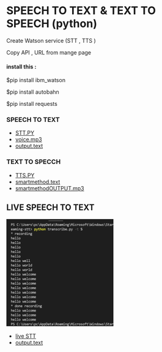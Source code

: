 # SPEECH TO TEXT & TEXT TO SPEECH (python)

   Create Watson service (STT , TTS )

   Copy API , URL from mange page 
   
   
#### install this :
$pip install ibm_watson

$pip install autobahn

$pip install requests


### SPEECH TO TEXT 
* [STT.PY](https://github.com/Elham6316/SpeechToText-TextToSpeech-Python/blob/main/STT/STT.py)
* [voice.mp3](https://github.com/Elham6316/SpeechToText-TextToSpeech-Python/blob/main/STT/wel.mp3)
* [output.text](https://github.com/Elham6316/SpeechToText-TextToSpeech-Python/blob/main/STT/output.txt)

### TEXT TO SPECCH 
* [TTS.PY](https://github.com/Elham6316/SpeechToText-TextToSpeech-Python/blob/main/TTS/TTS.py)
* [smartmethod.text](https://github.com/Elham6316/SpeechToText-TextToSpeech-Python/blob/main/TTS/smartmethod.txt)
* [smartmethodOUTPUT.mp3](https://github.com/Elham6316/SpeechToText-TextToSpeech-Python/blob/main/TTS/smartmethodOUTPUT.mp3)

## LIVE SPEECH TO TEXT 

<img src="https://github.com/Elham6316/SpeechToText-TextToSpeech-Python/blob/main/LIVE%20STT/PIC.png" width="280" height="280" >

* [live STT](https://github.com/Elham6316/SpeechToText-TextToSpeech-Python/tree/main/LIVE%20STT)
* [output.text](https://github.com/Elham6316/SpeechToText-TextToSpeech-Python/blob/main/LIVE%20STT/output.txt)



